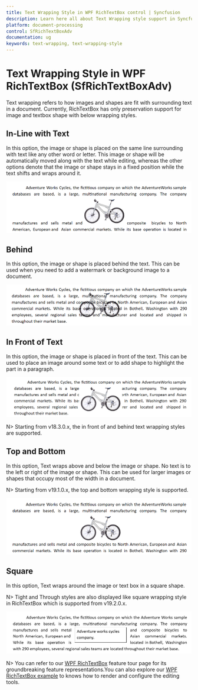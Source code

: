 ```yaml
---
title: Text Wrapping Style in WPF RichTextBox control | Syncfusion
description: Learn here all about Text Wrapping style support in Syncfusion WPF RichTextBox (SfRichTextBoxAdv) control and more.
platform: document-processing
control: SfRichTextBoxAdv
documentation: ug
keywords: text-wrapping, text-wrapping-style
---
```

# Text Wrapping Style in WPF RichTextBox (SfRichTextBoxAdv)
Text wrapping refers to how images and shapes are fit with surrounding text in a document. Currently, RichTextBox has only preservation support for image and textbox shape with below wrapping styles.

## In-Line with Text
In this option, the image or shape is placed on the same line surrounding with text like any other word or letter. This image or shape will be automatically moved along with the text while editing, whereas the other options denote that the image or shape stays in a fixed position while the text shifts and wraps around it.

![view of image with inline wrapping style in RichTextBox](Text-Wrapping-Style_images/inline-textwrapping.PNG)

## Behind
In this option, the image or shape is placed behind the text. This can be used when you need to add a watermark or background image to a document.

![view of image with behind wrapping style in RichTextBox](Text-Wrapping-Style_images/behind-textwrapping.PNG)

## In Front of Text
In this option, the image or shape is placed in front of the text. This can be used to place an image around some text or to add shape to highlight the part in a paragraph.

![view of image with in front of text wrapping style in RichTextBox](Text-Wrapping-Style_images/infront-textwrapping.PNG)

N> Starting from v18.3.0.x, the in front of and behind text wrapping styles are supported.

## Top and Bottom
In this option, Text wraps above and below the image or shape. No text is to the left or right of the image or shape. This can be used for larger images or shapes that occupy most of the width in a document.

N> Starting from v19.1.0.x, the top and bottom wrapping style is supported.

![view of image with top and bottom wrapping style in RichTextBox](Text-Wrapping-Style_images/topandbottom-textwrapping.PNG)

## Square
In this option, Text wraps around the image or text box in a square shape.

N> Tight and Through styles are also displayed like square wrapping style in RichTextBox which is supported from v19.2.0.x.

![view of shape with square wrapping style in RichTextBox](Text-Wrapping-Style_images/square-textwrapping.PNG)

N> You can refer to our [WPF RichTextBox](https://www.syncfusion.com/wpf-controls/richtextbox) feature tour page for its groundbreaking feature representations.You can also explore our [WPF RichTextBox example](https://github.com/syncfusion/wpf-demos/tree/master/richtextbox) to knows how to render and configure the editing tools.